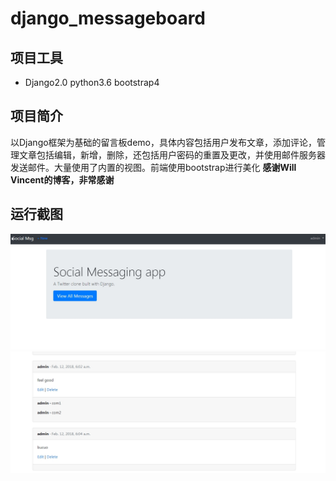 # django_messageboard
## 项目工具
* Django2.0 python3.6 bootstrap4
## 项目简介
以Django框架为基础的留言板demo，具体内容包括用户发布文章，添加评论，管理文章包括编辑，新增，删除，还包括用户密码的重置及更改，并使用邮件服务器发送邮件。大量使用了内置的视图。前端使用bootstrap进行美化
**感谢Will Vincent的博客，非常感谢**
## 运行截图

![截图1](https://raw.githubusercontent.com/jamespenghong/django_messageboard/master/1.jpg)
![截图2](https://raw.githubusercontent.com/jamespenghong/django_messageboard/master/2.jpg)
